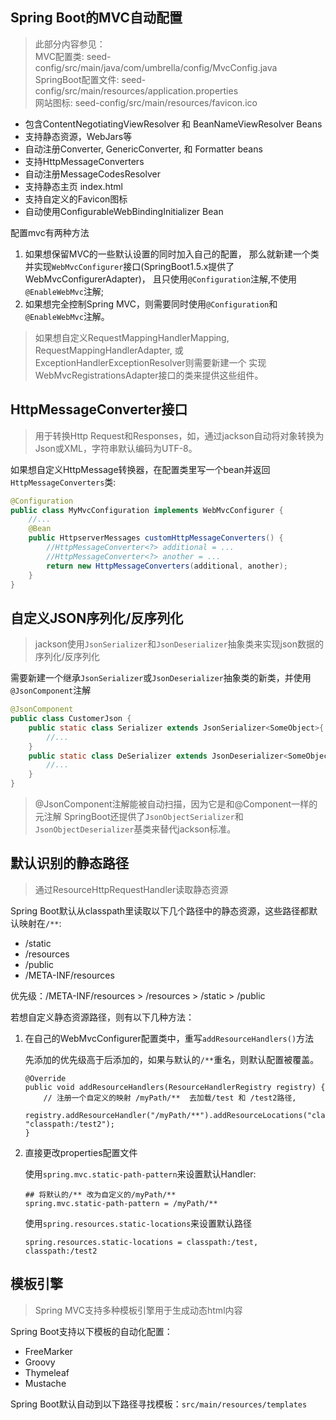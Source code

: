 ## Spring Boot的MVC自动配置
> 此部分内容参见：  
> MVC配置类: seed-config/src/main/java/com/umbrella/config/MvcConfig.java  
> SpringBoot配置文件: seed-config/src/main/resources/application.properties  
> 网站图标: seed-config/src/main/resources/favicon.ico

- 包含ContentNegotiatingViewResolver 和 BeanNameViewResolver Beans
- 支持静态资源，WebJars等
- 自动注册Converter, GenericConverter, 和 Formatter beans
- 支持HttpMessageConverters
- 自动注册MessageCodesResolver
- 支持静态主页 index.html
- 支持自定义的Favicon图标
- 自动使用ConfigurableWebBindingInitializer Bean

配置mvc有两种方法
1. 如果想保留MVC的一些默认设置的同时加入自己的配置，
那么就新建一个类并实现`WebMvcConfigurer`接口(SpringBoot1.5.x提供了WebMvcConfigurerAdapter)，
且只使用`@Configuration`注解,不使用`@EnableWebMvc`注解;
2. 如果想完全控制Spring MVC，则需要同时使用`@Configuration`和`@EnableWebMvc`注解。

> 如果想自定义RequestMappingHandlerMapping, 
> RequestMappingHandlerAdapter, 或 ExceptionHandlerExceptionResolver则需要新建一个
> 实现WebMvcRegistrationsAdapter接口的类来提供这些组件。

## HttpMessageConverter接口
> 用于转换Http Request和Responses，如，通过jackson自动将对象转换为Json或XML，字符串默认编码为UTF-8。

如果想自定义HttpMessage转换器，在配置类里写一个bean并返回`HttpMessageConverters`类:
```java
@Configuration
public class MyMvcConfiguration implements WebMvcConfigurer {
    //...
    @Bean
    public HttpserverMessages customHttpMessageConverters() {
        //HttpMessageConverter<?> additional = ...
        //HttpMessageConverter<?> another = ...
        return new HttpMessageConverters(additional, another);
    }
}
```

## 自定义JSON序列化/反序列化
> jackson使用`JsonSerializer`和`JsonDeserializer`抽象类来实现json数据的序列化/反序列化

需要新建一个继承`JsonSerializer`或`JsonDeserializer`抽象类的新类，并使用`@JsonComponent`注解
```java
@JsonComponent
public class CustomerJson {
    public static class Serializer extends JsonSerializer<SomeObject>{
        //...
    }
    public static class DeSerializer extends JsonDeserializer<SomeObject>{
        //...
    }
}
```
> @JsonComponent注解能被自动扫描，因为它是和@Component一样的元注解
SpringBoot还提供了`JsonObjectSerializer`和`JsonObjectDeserializer`基类来替代jackson标准。

## 默认识别的静态路径
> 通过ResourceHttpRequestHandler读取静态资源

Spring Boot默认从classpath里读取以下几个路径中的静态资源，这些路径都默认映射在`/**`:
- /static
- /resources
- /public
- /META-INF/resources

优先级：/META-INF/resources > /resources > /static > /public

若想自定义静态资源路径，则有以下几种方法：
1. 在自己的WebMvcConfigurer配置类中，重写`addResourceHandlers()`方法

    先添加的优先级高于后添加的，如果与默认的`/**`重名，则默认配置被覆盖。
    ```text
    @Override
    public void addResourceHandlers(ResourceHandlerRegistry registry) {
        // 注册一个自定义的映射 /myPath/**  去加载/test 和 /test2路径, 
        registry.addResourceHandler("/myPath/**").addResourceLocations("classpath:/test", "classpath:/test2");
    }
    ```
2. 直接更改properties配置文件

    使用`spring.mvc.static-path-pattern`来设置默认Handler:
    ```text
    ## 将默认的/** 改为自定义的/myPath/**
    spring.mvc.static-path-pattern = /myPath/**
    ```
    使用`spring.resources.static-locations`来设置默认路径
    ```text
    spring.resources.static-locations = classpath:/test, classpath:/test2
    ```
## 模板引擎
> Spring MVC支持多种模板引擎用于生成动态html内容  

Spring Boot支持以下模板的自动化配置：
- FreeMarker
- Groovy
- Thymeleaf
- Mustache  

Spring Boot默认自动到以下路径寻找模板：`src/main/resources/templates`